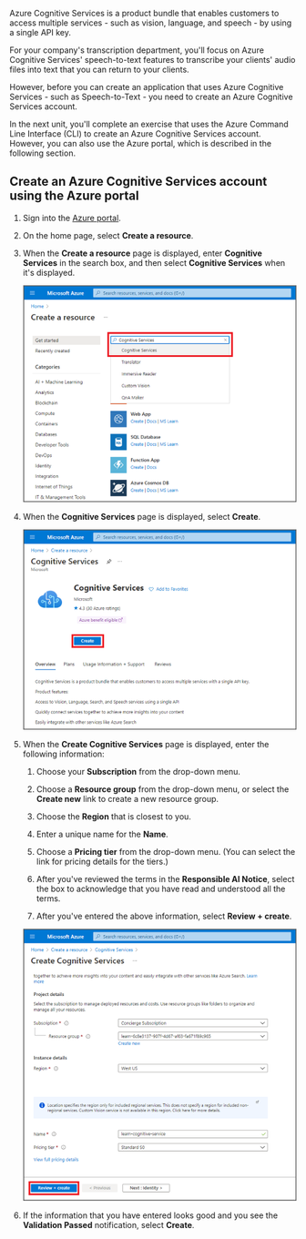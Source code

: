 Azure Cognitive Services is a product bundle that enables customers to access multiple services - such as vision, language, and speech - by using a single API key.

For your company's transcription department, you'll focus on Azure Cognitive Services' speech-to-text features to transcribe your clients' audio files into text that you can return to your clients.

However, before you can create an application that uses Azure Cognitive Services - such as Speech-to-Text - you need to create an Azure Cognitive Services account.

In the next unit, you'll complete an exercise that uses the Azure Command Line Interface (CLI) to create an Azure Cognitive Services account. However, you can also use the Azure portal, which is described in the following section.

## Create an Azure Cognitive Services account using the Azure portal

1. Sign into the  [Azure portal](https://portal.azure.com/?azure-portal=true).

1. On the home page, select **Create a resource**.

1. When the **Create a resource** page is displayed, enter **Cognitive Services** in the search box, and then select **Cognitive Services** when it's displayed.

    [![Screenshot showing the search for Cognitive Services in the Azure portal.](../media/2-search-for-cognitive-services-small.png)](../media/2-search-for-cognitive-services.png#lightbox)

1. When the **Cognitive Services** page is displayed, select **Create**.

    [![Screenshot showing the Cognitive Services page and Create button.](../media/2-create-cognitive-services-small.png)](../media/2-create-cognitive-services.png#lightbox)

1. When the **Create Cognitive Services** page is displayed, enter the following information:

    1. Choose your **Subscription** from the drop-down menu.

    1. Choose a **Resource group** from the drop-down menu, or select the **Create new** link to create a new resource group.

    1. Choose the **Region** that is closest to you.

    1. Enter a unique name for the **Name**.

    1. Choose a **Pricing tier** from the drop-down menu. (You can select the link for pricing details for the tiers.)

    1. After you've reviewed the terms in the **Responsible AI Notice**, select the box to acknowledge that you have read and understood all the terms.

    1. After you've entered the above information, select **Review + create**.

    [![Screenshot showing the options for creating a Cognitive Services account.](../media/2-configure-cognitive-services-options-small.png)](../media/2-configure-cognitive-services-options.png#lightbox)

1. If the information that you have entered looks good and you see the **Validation Passed** notification, select **Create**.
